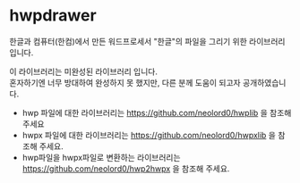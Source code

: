 
# hwpdrawer

한글과 컴퓨터(한컴)에서 만든 워드프로세서 "한글"의 파일을 그리기 위한 라이브러리 입니다.<br>

이 라이브러리는 미완성된 라이브러리 입니다.<br>
혼자하기엔 너무 방대하여 완성하지 못 했지만, 다른 분께 도움이 되고자 공개하였습니다.<br>

* hwp 파일에 대한 라이브러리는 https://github.com/neolord0/hwplib 을 참조해 주세요
* hwpx 파일에 대한 라이브러리는 https://github.com/neolord0/hwpxlib 을 참조해 주세요.
* hwp파일을 hwpx파일로 변환하는 라이브러리는 https://github.com/neolord0/hwp2hwpx 을 참조해 주세요.
